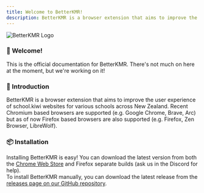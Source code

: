 ```yaml
---
title: Welcome to BetterKMR!
description: BetterKMR is a browser extension that aims to improve the user experience of school.kiwi websites for various schools across New Zealand.
---
```

![BetterKMR Logo](/imgs/logo.png)
### 🌊 Welcome!
This is the official documentation for BetterKMR. There's not much on here at the moment, but we're working on it!

### 📝 Introduction
BetterKMR is a browser extension that aims to improve the user experience of school.kiwi websites for various schools across New Zealand. Recent Chromium based browsers are supported (e.g. Google Chrome, Brave, Arc) but as of now Firefox based browsers are also supported (e.g. Firefox, Zen Browser, LibreWolf).

### 📦 Installation
Installing BetterKMR is easy! You can download the latest version from both the [Chrome Web Store](https://bit.ly/betterkmr) and Firefox separate builds (ask us in the Discord for help).
<br>To install BetterKMR manually, you can download the latest release from the [releases page on our GitHub repository](https://github.com/Interlabs-Official/BetterKMR/releases).